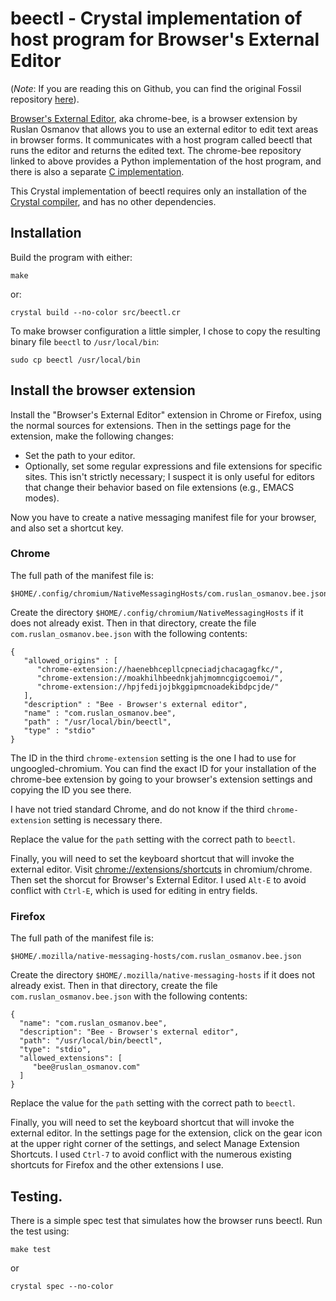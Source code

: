 # beectl - Crystal implementation of host program for Browser's External Editor

(*Note*: If you are reading this on Github, you can find the
original Fossil repository [here](https://www.bloovis.com/fossil/home/marka/fossils/beectl/home)).

[Browser's External Editor](https://github.com/rosmanov/chrome-bee),
aka chrome-bee, is a browser extension by Ruslan Osmanov that allows you to use an external
editor to edit text areas in browser forms.  It communicates with a
host program called beectl that runs the editor and returns the edited
text.  The chrome-bee repository linked to above provides a Python
implementation of the host program, and there is also a separate [C
implementation](https://github.com/rosmanov/bee-host).

This Crystal implementation of beectl requires only an installation of
the [Crystal compiler](https://crystal-lang.org/), and has no other dependencies.

## Installation

Build the program with either:

    make

or:

    crystal build --no-color src/beectl.cr

To make browser configuration a little simpler, I chose to copy
the resulting binary file `beectl` to `/usr/local/bin`:

    sudo cp beectl /usr/local/bin

## Install the browser extension

Install the "Browser's External Editor" extension in Chrome or
Firefox, using the normal sources for extensions.  Then
in the settings page for the extension, make the following
changes:

* Set the path to your editor.
* Optionally, set some regular expressions and file extensions for specific
sites.  This isn't strictly necessary; I suspect it is only useful for
editors that change their behavior based on file
extensions (e.g., EMACS modes).

Now you have to create a native messaging manifest file for
your browser, and also set a shortcut key.

### Chrome

The full path of the manifest file is:

    $HOME/.config/chromium/NativeMessagingHosts/com.ruslan_osmanov.bee.json

Create the directory `$HOME/.config/chromium/NativeMessagingHosts` if
it does not already exist.  Then in that directory, create the file
`com.ruslan_osmanov.bee.json` with the following contents:

    {
       "allowed_origins" : [
          "chrome-extension://haenebhcepllcpneciadjchacagagfkc/",
          "chrome-extension://moakhilhbeednkjahjmomncgigcoemoi/",
          "chrome-extension://hpjfedijojbkggipmcnoadekibdpcjde/"
       ],
       "description" : "Bee - Browser's external editor",
       "name" : "com.ruslan_osmanov.bee",
       "path" : "/usr/local/bin/beectl",
       "type" : "stdio"
    }

The ID in the third `chrome-extension` setting is the one I had to use for ungoogled-chromium.
You can find the exact ID for your installation of the chrome-bee extension
by going to your browser's extension settings and copying the ID you see there.

I have not tried standard Chrome, and do not know if the third `chrome-extension`
setting is necessary there.

Replace the value for the `path` setting with the correct
path to `beectl`.

Finally, you will need to set the keyboard shortcut that will invoke the external
editor.  Visit [chrome://extensions/shortcuts](chrome://extensions/shortcuts) in chromium/chrome.  Then
set the shorcut for Browser's External Editor.  I used `Alt-E` to avoid conflict
with `Ctrl-E`, which is used for editing in entry fields.

### Firefox

The full path of the manifest file is:

    $HOME/.mozilla/native-messaging-hosts/com.ruslan_osmanov.bee.json

Create the directory `$HOME/.mozilla/native-messaging-hosts` if
it does not already exist.  Then in that directory, create the file
`com.ruslan_osmanov.bee.json` with the following contents:

    {
      "name": "com.ruslan_osmanov.bee",
      "description": "Bee - Browser's external editor",
      "path": "/usr/local/bin/beectl",
      "type": "stdio",
      "allowed_extensions": [
         "bee@ruslan_osmanov.com"
      ]
    }

Replace the value for the `path` setting with the correct
path to `beectl`.

Finally, you will need to set the keyboard shortcut that will invoke the external
editor.  In the settings page for the extension, click on the gear icon
at the upper right corner of the settings, and select Manage Extension Shortcuts.
I used `Ctrl-7` to avoid conflict with the numerous existing shortcuts
for Firefox and the other extensions I use.

## Testing.

There is a simple spec test that simulates how the browser runs
beectl.  Run the test using:

    make test

or

    crystal spec --no-color
